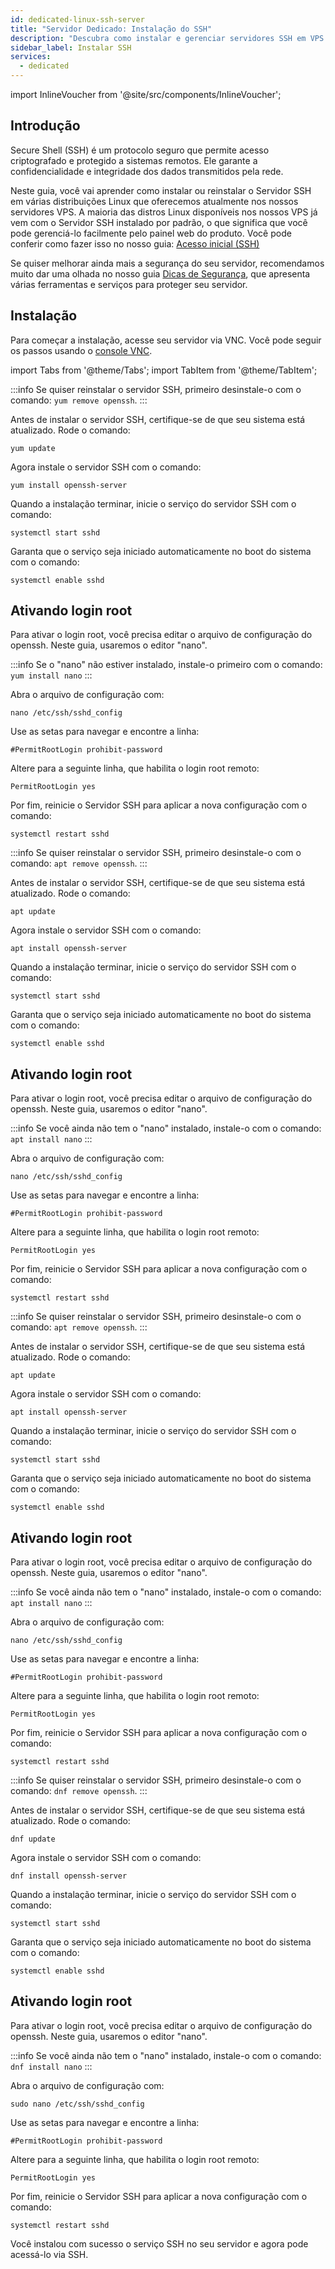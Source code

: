 ```yaml
---
id: dedicated-linux-ssh-server
title: "Servidor Dedicado: Instalação do SSH"
description: "Descubra como instalar e gerenciar servidores SSH em VPS Linux de forma segura para garantir acesso remoto protegido e maior segurança do servidor → Saiba mais agora"
sidebar_label: Instalar SSH
services:
  - dedicated
---
```


import InlineVoucher from '@site/src/components/InlineVoucher';

## Introdução

Secure Shell (SSH) é um protocolo seguro que permite acesso criptografado e protegido a sistemas remotos. Ele garante a confidencialidade e integridade dos dados transmitidos pela rede.

Neste guia, você vai aprender como instalar ou reinstalar o Servidor SSH em várias distribuições Linux que oferecemos atualmente nos nossos servidores VPS. A maioria das distros Linux disponíveis nos nossos VPS já vem com o Servidor SSH instalado por padrão, o que significa que você pode gerenciá-lo facilmente pelo painel web do produto. Você pode conferir como fazer isso no nosso guia: [Acesso inicial (SSH)](vserver-linux-ssh.md)

Se quiser melhorar ainda mais a segurança do seu servidor, recomendamos muito dar uma olhada no nosso guia [Dicas de Segurança](vserver-linux-security-tips.md), que apresenta várias ferramentas e serviços para proteger seu servidor.

<InlineVoucher />

## Instalação

Para começar a instalação, acesse seu servidor via VNC. Você pode seguir os passos usando o [console VNC](vserver-vnc.md).


import Tabs from '@theme/Tabs';
import TabItem from '@theme/TabItem';

<Tabs>
<TabItem value="CentOS" label="CentOS" default>

:::info
Se quiser reinstalar o servidor SSH, primeiro desinstale-o com o comando: `yum remove openssh`.
:::

Antes de instalar o servidor SSH, certifique-se de que seu sistema está atualizado. Rode o comando:
```
yum update
```

Agora instale o servidor SSH com o comando:
```
yum install openssh-server
```

Quando a instalação terminar, inicie o serviço do servidor SSH com o comando:
```
systemctl start sshd
```

Garanta que o serviço seja iniciado automaticamente no boot do sistema com o comando:
```
systemctl enable sshd
```

## Ativando login root

Para ativar o login root, você precisa editar o arquivo de configuração do openssh. Neste guia, usaremos o editor "nano".

:::info
Se o "nano" não estiver instalado, instale-o primeiro com o comando: `yum install nano`
:::

Abra o arquivo de configuração com:
```
nano /etc/ssh/sshd_config 
```

Use as setas para navegar e encontre a linha:
```
#PermitRootLogin prohibit-password
```

Altere para a seguinte linha, que habilita o login root remoto:
```
PermitRootLogin yes
```

Por fim, reinicie o Servidor SSH para aplicar a nova configuração com o comando:
```
systemctl restart sshd
```
</TabItem>

<TabItem value="Debian" label="Debian">

:::info
Se quiser reinstalar o servidor SSH, primeiro desinstale-o com o comando: `apt remove openssh`.
:::

Antes de instalar o servidor SSH, certifique-se de que seu sistema está atualizado. Rode o comando:
```
apt update
```

Agora instale o servidor SSH com o comando:
```
apt install openssh-server
```

Quando a instalação terminar, inicie o serviço do servidor SSH com o comando:
```
systemctl start sshd
```

Garanta que o serviço seja iniciado automaticamente no boot do sistema com o comando:
```
systemctl enable sshd
```

## Ativando login root

Para ativar o login root, você precisa editar o arquivo de configuração do openssh. Neste guia, usaremos o editor "nano".

:::info
Se você ainda não tem o "nano" instalado, instale-o com o comando: `apt install nano`
:::

Abra o arquivo de configuração com:
```
nano /etc/ssh/sshd_config 
```

Use as setas para navegar e encontre a linha:
```
#PermitRootLogin prohibit-password
```

Altere para a seguinte linha, que habilita o login root remoto:
```
PermitRootLogin yes
```

Por fim, reinicie o Servidor SSH para aplicar a nova configuração com o comando:
```
systemctl restart sshd
```
</TabItem>

<TabItem value="Ubuntu" label="Ubuntu">

:::info
Se quiser reinstalar o servidor SSH, primeiro desinstale-o com o comando: `apt remove openssh`.
:::

Antes de instalar o servidor SSH, certifique-se de que seu sistema está atualizado. Rode o comando:
```
apt update
```

Agora instale o servidor SSH com o comando:
```
apt install openssh-server
```

Quando a instalação terminar, inicie o serviço do servidor SSH com o comando:
```
systemctl start sshd
```

Garanta que o serviço seja iniciado automaticamente no boot do sistema com o comando:
```
systemctl enable sshd
```

## Ativando login root

Para ativar o login root, você precisa editar o arquivo de configuração do openssh. Neste guia, usaremos o editor "nano".

:::info
Se você ainda não tem o "nano" instalado, instale-o com o comando: `apt install nano`
:::

Abra o arquivo de configuração com:
```
nano /etc/ssh/sshd_config 
```

Use as setas para navegar e encontre a linha:
```
#PermitRootLogin prohibit-password
```

Altere para a seguinte linha, que habilita o login root remoto:
```
PermitRootLogin yes
```

Por fim, reinicie o Servidor SSH para aplicar a nova configuração com o comando:
```
systemctl restart sshd
```
</TabItem>

<TabItem value="Fedora" label="Fedora">

:::info
Se quiser reinstalar o servidor SSH, primeiro desinstale-o com o comando: `dnf remove openssh`.
:::

Antes de instalar o servidor SSH, certifique-se de que seu sistema está atualizado. Rode o comando:
```
dnf update
```

Agora instale o servidor SSH com o comando:
```
dnf install openssh-server
```

Quando a instalação terminar, inicie o serviço do servidor SSH com o comando:
```
systemctl start sshd
```

Garanta que o serviço seja iniciado automaticamente no boot do sistema com o comando:
```
systemctl enable sshd
```

## Ativando login root

Para ativar o login root, você precisa editar o arquivo de configuração do openssh. Neste guia, usaremos o editor "nano".

:::info
Se você ainda não tem o "nano" instalado, instale-o com o comando: `dnf install nano`
:::

Abra o arquivo de configuração com:
```
sudo nano /etc/ssh/sshd_config 
```

Use as setas para navegar e encontre a linha:
```
#PermitRootLogin prohibit-password
```

Altere para a seguinte linha, que habilita o login root remoto:
```
PermitRootLogin yes
```

Por fim, reinicie o Servidor SSH para aplicar a nova configuração com o comando:
```
systemctl restart sshd
```
</TabItem>
</Tabs>

Você instalou com sucesso o serviço SSH no seu servidor e agora pode acessá-lo via SSH.


<InlineVoucher />